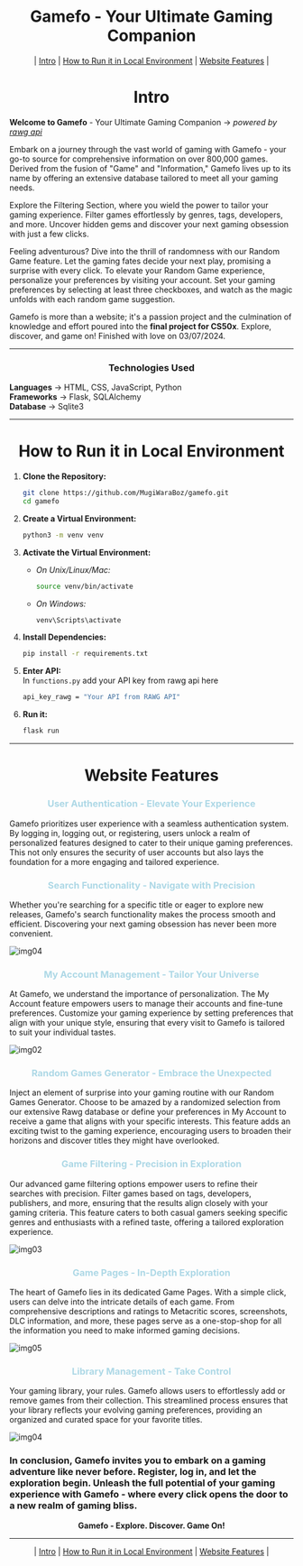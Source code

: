<div align="center"> 

# Gamefo - Your Ultimate Gaming Companion

</div>

<div align="center"> 
| <a href="#section-1">Intro</a> | 
<a href="#section-2">How to Run it in Local Environment</a> |
<a href="#section-3">Website Features</a> |
</div>

<div align="center"> 
  <h1 id="section-1">Intro</h1> 
</div>

<b>Welcome to Gamefo</b> - Your Ultimate Gaming Companion -> <i>powered by <a href="https://rawg.io/apidocs">rawg api</a></i>

Embark on a journey through the vast world of gaming with Gamefo - your go-to source for comprehensive information on over 800,000 games. Derived from the fusion of "Game" and "Information," Gamefo lives up to its name by offering an extensive database tailored to meet all your gaming needs.

Explore the Filtering Section, where you wield the power to tailor your gaming experience. Filter games effortlessly by genres, tags, developers, and more. Uncover hidden gems and discover your next gaming obsession with just a few clicks.

Feeling adventurous? Dive into the thrill of randomness with our Random Game feature. Let the gaming fates decide your next play, promising a surprise with every click. To elevate your Random Game experience, personalize your preferences by visiting your account. Set your gaming preferences by selecting at least three checkboxes, and watch as the magic unfolds with each random game suggestion.

Gamefo is more than a website; it's a passion project and the culmination of knowledge and effort poured into the **final project for CS50x**. Explore, discover, and game on! Finished with love on 03/07/2024.
<hr>
<div align="center"> 
  <h3>Technologies Used</h3> 
</div>

<b>Languages</b> -> HTML, CSS, JavaScript, Python<br>
<b>Frameworks</b> -> Flask, SQLAlchemy<br>
<b>Database</b> -> Sqlite3<br>
<hr>




<div align="center"> 
  <h1 id="section-2">How to Run it in Local Environment</h1> 
</div>

1. **Clone the Repository:**
   ```bash
   git clone https://github.com/MugiWaraBoz/gamefo.git
   cd gamefo
   ```

2. **Create a Virtual Environment:**
   ```bash
   python3 -m venv venv
   ```

3. **Activate the Virtual Environment:**
   - *On Unix/Linux/Mac:*
     ```bash
     source venv/bin/activate
     ```
   - *On Windows:*
     ```bash
     venv\Scripts\activate
     ```

4. **Install Dependencies:**
   ```bash
   pip install -r requirements.txt
   ```

7. **Enter API:**<br>
  In ```functions.py``` add your API key from rawg api here
   ```bash
   api_key_rawg = "Your API from RAWG API"
   ```

6. **Run it:**
   ```bash
   flask run
   ```
<hr>



<div align="center">
<h1 id="section-3">Website Features </h1> 
</div>

<div align="center" style="color: lightblue;">
  <h3>User Authentication - Elevate Your Experience</h3>
</div>

<p>
  Gamefo prioritizes user experience with a seamless authentication system. By logging in, logging out, or registering, users unlock a realm of personalized features designed to cater to their unique gaming preferences. This not only ensures the security of user accounts but also lays the foundation for a more engaging and tailored experience.
</p>

<div align="center" style="color: lightblue;">
  <h3>Search Functionality - Navigate with Precision</h3>
</div>

<p>
  Whether you're searching for a specific title or eager to explore new releases, Gamefo's search functionality makes the process smooth and efficient. Discovering your next gaming obsession has never been more convenient.
</p>
<img src="static/styles/assets/screencapture-127-0-0-1-5000-get-games-2024-03-04-23_54_33.png" alt="img04">

<div align="center" style="color: lightblue;">
  <h3>My Account Management - Tailor Your Universe</h3>
</div>

<p>
  At Gamefo, we understand the importance of personalization. The My Account feature empowers users to manage their accounts and fine-tune preferences. Customize your gaming experience by setting preferences that align with your unique style, ensuring that every visit to Gamefo is tailored to suit your individual tastes.
</p>
<img src="static/styles/assets/screencapture-127-0-0-1-5000-my-account-2024-03-05-00_44_53.png" alt="img02">

<div align="center" style="color: lightblue;">
  <h3>Random Games Generator - Embrace the Unexpected</h3>
</div>

<p>
  Inject an element of surprise into your gaming routine with our Random Games Generator. Choose to be amazed by a randomized selection from our extensive Rawg database or define your preferences in My Account to receive a game that aligns with your specific interests. This feature adds an exciting twist to the gaming experience, encouraging users to broaden their horizons and discover titles they might have overlooked.
</p>

<div align="center" style="color: lightblue;">
  <h3>Game Filtering - Precision in Exploration</h3>
</div>

<p>
  Our advanced game filtering options empower users to refine their searches with precision. Filter games based on tags, developers, publishers, and more, ensuring that the results align closely with your gaming criteria. This feature caters to both casual gamers seeking specific genres and enthusiasts with a refined taste, offering a tailored exploration experience.
</p>
<img src="static/styles/assets/screencapture-127-0-0-1-5000-game-picker-2024-03-05-00_43_16.png" alt="img03">

<div align="center" style="color: lightblue;">
  <h3>Game Pages - In-Depth Exploration</h3>
</div>

<p>
  The heart of Gamefo lies in its dedicated Game Pages. With a simple click, users can delve into the intricate details of each game. From comprehensive descriptions and ratings to Metacritic scores, screenshots, DLC information, and more, these pages serve as a one-stop-shop for all the information you need to make informed gaming decisions.
</p>
<img src="static/styles/assets/screencapture-127-0-0-1-5000-games-3328-2024-03-08-01_07_57.png" alt="img05">


<div align="center" style="color: lightblue;">
  <h3>Library Management - Take Control</h3>
</div>

<p>
  Your gaming library, your rules. Gamefo allows users to effortlessly add or remove games from their collection. This streamlined process ensures that your library reflects your evolving gaming preferences, providing an organized and curated space for your favorite titles.
</p>
<img src="static/styles/assets/screencapture-127-0-0-1-5000-my-account-2024-03-05-00_44_35.png" alt="img04">
<h3>
In conclusion, Gamefo invites you to embark on a gaming adventure like never before. Register, log in, and let the exploration begin. Unleash the full potential of your gaming experience with Gamefo - where every click opens the door to a new realm of gaming bliss.
</h3>
<div align=center>
<b>Gamefo - Explore. Discover. Game On!</b>
</div>
<hr>

<div align="center"> 
| <a href="#section-1">Intro</a> | 
<a href="#section-2">How to Run it in Local Environment</a> |
<a href="#section-3">Website Features</a> |
</div>